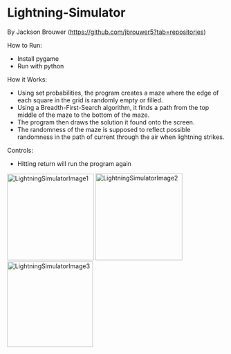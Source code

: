 # Lightning-Simulator

By Jackson Brouwer (https://github.com/jbrouwer5?tab=repositories) 

How to Run:
  - Install pygame
  - Run with python
  
How it Works:
  - Using set probabilities, the program creates a maze where the edge of each square in the grid is randomly empty or filled. 
  - Using a Breadth-First-Search algorithm, it finds a path from the top middle of the maze to the bottom of the maze. 
  - The program then draws the solution it found onto the screen. 
  - The randomness of the maze is supposed to reflect possible randomness in the path of current through the air when lightning strikes. 
  
Controls:
  - Hitting return will run the program again
  
<img width="200" alt="LightningSimulatorImage1" src="https://user-images.githubusercontent.com/63489213/148111239-16949ec6-8e7b-4bbc-a8c9-4ef5d9e1488c.png">
<img width="201" alt="LightningSimulatorImage2" src="https://user-images.githubusercontent.com/63489213/148111243-ae18791c-1e48-4c42-bdce-3ad5fca821ab.png">
<img width="198" alt="LightningSimulatorImage3" src="https://user-images.githubusercontent.com/63489213/148111246-bc72dc82-5b05-44a3-9bb3-46a2882e90a8.png">

